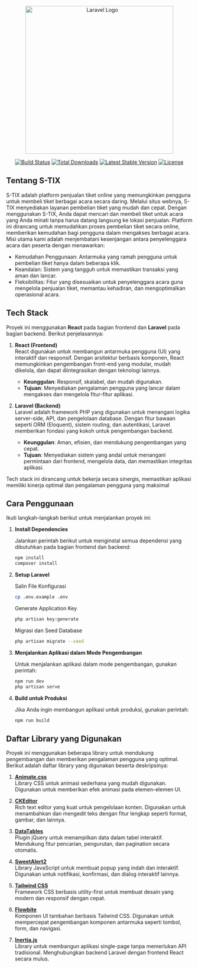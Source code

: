 <p align="center"><a href="https://laravel.com" target="_blank"><img src="https://raw.githubusercontent.com/laravel/art/master/logo-lockup/5%20SVG/2%20CMYK/1%20Full%20Color/laravel-logolockup-cmyk-red.svg" width="400" alt="Laravel Logo"></a></p>

<p align="center">
<a href="https://github.com/laravel/framework/actions"><img src="https://github.com/laravel/framework/workflows/tests/badge.svg" alt="Build Status"></a>
<a href="https://packagist.org/packages/laravel/framework"><img src="https://img.shields.io/packagist/dt/laravel/framework" alt="Total Downloads"></a>
<a href="https://packagist.org/packages/laravel/framework"><img src="https://img.shields.io/packagist/v/laravel/framework" alt="Latest Stable Version"></a>
<a href="https://packagist.org/packages/laravel/framework"><img src="https://img.shields.io/packagist/l/laravel/framework" alt="License"></a>
</p>

## Tentang S-TIX

S-TIX adalah platform penjualan tiket online yang memungkinkan pengguna untuk membeli tiket berbagai acara secara daring. Melalui situs webnya, S-TIX menyediakan layanan pembelian tiket yang mudah dan cepat.
Dengan menggunakan S-TIX, Anda dapat mencari dan membeli tiket untuk acara yang Anda minati tanpa harus datang langsung ke lokasi penjualan. Platform ini dirancang untuk memudahkan proses pembelian tiket secara online, memberikan kemudahan bagi pengguna dalam mengakses berbagai acara. Misi utama kami adalah menjembatani kesenjangan antara penyelenggara acara dan peserta dengan menawarkan:

- Kemudahan Penggunaan: Antarmuka yang ramah pengguna untuk pembelian tiket hanya dalam beberapa klik.
- Keandalan: Sistem yang tangguh untuk memastikan transaksi yang aman dan lancar.
- Fleksibilitas: Fitur yang disesuaikan untuk penyelenggara acara guna mengelola penjualan tiket, memantau kehadiran, dan mengoptimalkan operasional acara.


## Tech Stack  

Proyek ini menggunakan **React** pada bagian frontend dan **Laravel** pada bagian backend. Berikut penjelasannya:  

1. **React (Frontend)**  
   React digunakan untuk membangun antarmuka pengguna (UI) yang interaktif dan responsif. Dengan arsitektur berbasis komponen, React memungkinkan pengembangan front-end yang modular, mudah dikelola, dan dapat diintegrasikan dengan teknologi lainnya.  
   - **Keunggulan**: Responsif, skalabel, dan mudah digunakan.  
   - **Tujuan**: Menyediakan pengalaman pengguna yang lancar dalam mengakses dan mengelola fitur-fitur aplikasi.  

2. **Laravel (Backend)**  
   Laravel adalah framework PHP yang digunakan untuk menangani logika server-side, API, dan pengelolaan database. Dengan fitur bawaan seperti ORM (Eloquent), sistem routing, dan autentikasi, Laravel memberikan fondasi yang kokoh untuk pengembangan backend.  
   - **Keunggulan**: Aman, efisien, dan mendukung pengembangan yang cepat.  
   - **Tujuan**: Menyediakan sistem yang andal untuk menangani permintaan dari frontend, mengelola data, dan memastikan integritas aplikasi.  

Tech stack ini dirancang untuk bekerja secara sinergis, memastikan aplikasi memiliki kinerja optimal dan pengalaman pengguna yang maksimal

## Cara Penggunaan  

Ikuti langkah-langkah berikut untuk menjalankan proyek ini:  

1. **Install Dependencies**
   <p>Jalankan perintah berikut untuk menginstal semua dependensi yang dibutuhkan pada bagian frontend dan backend:</p>
   
   ```bash
   npm install
   composer install
   ```
3. **Setup Laravel**  
   <p>Salin File Konfigurasi</p>
   
   ```bash
   cp .env.example .env

   ```

   <p>Generate Application Key</p>
   
   ```bash
   php artisan key:generate

   ```

   <p>Migrasi dan Seed Database</p>
   
   ```bash
   php artisan migrate --seed

   ```

4. **Menjalankan Aplikasi dalam Mode Pengembangan**
   <p>Untuk menjalankan aplikasi dalam mode pengembangan, gunakan perintah:</p>
   
   ```bash
   npm run dev
   php artisan serve
   ```

6. **Build untuk Produksi**
   <p>Jika Anda ingin membangun aplikasi untuk produksi, gunakan perintah:</p>

   ```bash
   npm run build
   ```

## Daftar Library yang Digunakan  

Proyek ini menggunakan beberapa library untuk mendukung pengembangan dan memberikan pengalaman pengguna yang optimal. Berikut adalah daftar library yang digunakan beserta deskripsinya:  

1. [**Animate.css**](https://animate.style/)  
   Library CSS untuk animasi sederhana yang mudah digunakan. Digunakan untuk memberikan efek animasi pada elemen-elemen UI.  

2. [**CKEditor**](https://ckeditor.com/docs/)  
   Rich text editor yang kuat untuk pengelolaan konten. Digunakan untuk menambahkan dan mengedit teks dengan fitur lengkap seperti format, gambar, dan lainnya.  

3. [**DataTables**](https://datatables.net/)  
   Plugin jQuery untuk menampilkan data dalam tabel interaktif. Mendukung fitur pencarian, pengurutan, dan pagination secara otomatis.  

4. [**SweetAlert2**](https://sweetalert2.github.io/#download)  
   Library JavaScript untuk membuat popup yang indah dan interaktif. Digunakan untuk notifikasi, konfirmasi, dan dialog interaktif lainnya.  

5. [**Tailwind CSS**](https://tailwindcss.com/)  
   Framework CSS berbasis utility-first untuk membuat desain yang modern dan responsif dengan cepat.  

6. [**Flowbite**](https://flowbite.com/)  
   Komponen UI tambahan berbasis Tailwind CSS. Digunakan untuk mempercepat pengembangan komponen antarmuka seperti tombol, form, dan navigasi.  

7. [**Inertia.js**](https://inertiajs.com/)  
   Library untuk membangun aplikasi single-page tanpa memerlukan API tradisional. Menghubungkan backend Laravel dengan frontend React secara mulus.




